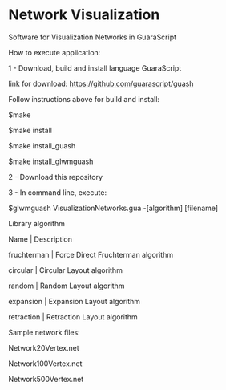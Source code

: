 # Network Visualization

Software for Visualization Networks in GuaraScript

How to execute application:

1 - Download, build and install language GuaraScript

link for download: https://github.com/guarascript/guash

Follow instructions above for build and install:

$make 

$make install 

$make install_guash 

$make install_glwmguash

2 - Download this repository

3 - In command line, execute:

$glwmguash VisualizationNetworks.gua -[algorithm] [filename]

Library algorithm

Name        | Description

fruchterman | Force Direct Fruchterman algorithm

circular    | Circular Layout algorithm

random      | Random Layout algorithm

expansion   | Expansion Layout algorithm

retraction  | Retraction Layout algorithm

Sample network files:

Network20Vertex.net

Network100Vertex.net

Network500Vertex.net

